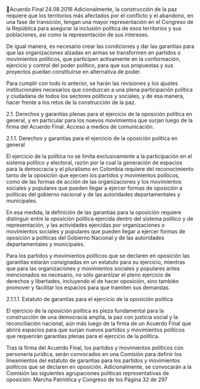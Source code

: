 Acuerdo Final 
24.08.2016 
Adicionalmente, la construcción de la paz requiere que los territorios más afectados por el conflicto y el 
abandono, en una fase de transición, tengan una mayor representación en el Congreso de la República 
para asegurar la inclusión política de esos territorios y sus poblaciones, así como la representación de sus 
intereses. 
 
De igual manera, es necesario crear las condiciones y dar las garantías para que las organizaciones alzadas 
en  armas  se  transformen  en  partidos  o  movimientos  políticos,  que  participen  activamente  en  la 
conformación,  ejercicio  y  control  del  poder  político,  para  que  sus  propuestas  y  sus  proyectos  puedan 
constituirse en alternativa de poder.  
 
Para  cumplir  con  todo  lo  anterior,  se  harán  las  revisiones  y  los  ajustes  institucionales  necesarios  que 
conduzcan a una plena participación política y ciudadana de todos los sectores políticos y sociales, y de 
esa manera, hacer frente a los retos de la construcción de la paz. 
 
2.1. Derechos y garantías plenas para el ejercicio de la oposición política en general, y en particular para 
los  nuevos  movimientos  que  surjan  luego  de  la  firma  del  Acuerdo  Final.  Acceso  a  medios  de 
comunicación. 
 
2.1.1. Derechos y garantías para el ejercicio de la oposición política en general 
 
El ejercicio de la política no se limita exclusivamente a la participación en el sistema político y electoral, 
razón por la cual la generación de espacios para la democracia y el pluralismo en Colombia requiere del 
reconocimiento  tanto  de  la  oposición  que  ejercen  los  partidos  y  movimientos  políticos,  como  de  las 
formas de acción de las organizaciones y los movimientos sociales y populares que pueden llegar a ejercer 
formas de oposición a políticas del gobierno nacional y de las autoridades departamentales y municipales. 
 
En esa medida, la definición de las garantías para la oposición requiere distinguir entre la oposición política 
ejercida dentro del sistema político y de representación, y las actividades ejercidas por organizaciones o 
movimientos sociales y populares que pueden llegar a ejercer formas de oposición a políticas del Gobierno 
Nacional y de las autoridades departamentales y municipales. 
 
Para los partidos y movimientos políticos que se declaren en oposición las garantías estarán consignadas 
en un estatuto para su ejercicio, mientras que para las organizaciones y movimientos sociales y populares 
antes mencionados es necesario, no sólo garantizar el pleno ejercicio de derechos y libertades, incluyendo 
el de hacer oposición, sino también promover y facilitar los espacios para que tramiten sus demandas. 
 
2.1.1.1. Estatuto de garantías para el ejercicio de la oposición política 
 
El ejercicio de la oposición política es pieza fundamental para la construcción de una democracia amplia, 
la paz con justicia social y la reconciliación nacional, aún más luego de la firma de un Acuerdo Final que 
abrirá espacios para que surjan nuevos partidos y movimientos políticos que requerirán garantías plenas 
para el ejercicio de la política. 
 
Tras  la  firma  del  Acuerdo  Final,  los  partidos  y  movimientos  políticos  con  personería  jurídica,  serán 
convocados en una Comisión para definir los lineamientos del estatuto de garantías para los partidos y 
movimientos  políticos  que  se  declaren  en  oposición.  Adicionalmente,  se  convocarán  a  la  Comisión  las 
siguientes  agrupaciones  políticas  representativas  de  oposición:  Marcha  Patriótica  y  Congreso  de  los 
Página 32 de 297 
 

